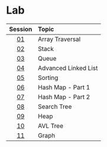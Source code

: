 # Lab

|  Session  | Topic                |
| :-------: | :------------------- |
| [01](01/) | Array Traversal      |
| [02](02/) | Stack                |
| [03](03/) | Queue                |
| [04](04/) | Advanced Linked List |
| [05](05/) | Sorting              |
| [06](06/) | Hash Map - Part 1    |
| [07](07/) | Hash Map - Part 2    |
| [08](08/) | Search Tree          |
| [09](09/) | Heap                 |
| [10](10/) | AVL Tree             |
| [11](11/) | Graph                |
